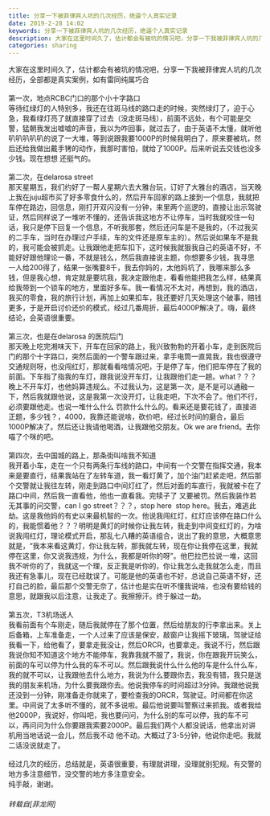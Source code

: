 ```yaml
---
title: 分享一下被菲律宾人坑的几次经历，绝逼个人真实记录
date: 2019-2-28 14:02
keywords: 分享一下被菲律宾人坑的几次经历，绝逼个人真实记录
description: 大家在这里时间久了，估计都会有被坑的情况吧，分享一下我被菲律宾人坑的几次经历，全部都是真实案例，如有雷同纯属巧合第一次，地点RCBC门口的那个小十字路口等待红绿灯的人特别多，我还在往斑马线的路口走的时候，突然绿灯了，迫于心急，我看绿灯亮了就直接穿了过去（没走斑马线），前面不远处，有个可能是交警，猛朝我发出嘘嘘的声音，我以为咋回事，就过去了，由于英语不太懂，就听他叭叭叭叭叭的说了一大堆，等到说跟我要1000P的时候我明白了，原来要被坑，然后还给我做出戴手铐的动作，我那时害怕，就给了1000P。后来听说去交钱也没多少钱。现在想想 还挺气的。第二次，在delarosa street那天星期五，我们约好了一帮人星期六去大雅台玩，订好了大雅台的酒店，当天晚上我在juju超市买了好多零食什么的，然后开车回家的路上接到一个信息，我就把车停在路边，回信息，刚打开双闪没有一分钟，来里两个巡逻的，直接让出示驾驶证，然后同样说了一堆听不懂的，还告诉我这地方不让停车，当时我就咬住一句话，我只是停下回复一个信息，不听我那套，然后还问车是不是我的，（不过我买的二手车，当时在办理过户手续，车的文件还是原车主的）。然后说如果车不是我的，我可能会被抓走。让我跟他走把车扣下，这时候我就狠我自己的英语不好，不能好好跟他理论一番，不就是钱么，然后我直接说主题，你想要多少钱，我寻思 一人给200得了，结果一张嘴要8千，我去你妈的，太他妈坑了，我哪来那么多钱，但是我心想，肯定就是要坑我，我决定跟他走，看看他能把我怎么样，结果真给我带到一个锁车的地方，里面好多车。我一看情况不太对，再想到，我的酒店，我买的零食，我的旅行计划，再加上如果扣车，我还要好几天处理这个破事，赔钱更多，于是开启讨价还价的模式，经过几番周折，最后4000P解决了。嗨，最终结论，会英语很重要。第三次，也是在delarosa 的医院后门那天晚上吃完湘味天下，开车在回家的路上，我兴致勃勃的开着小车，走到医院后门的那个十字路口，突然后面的一个警车跟过来，拿手电筒一直晃我，我也很遵守交通规则呀，也没闯红灯，那就看看啥情况吧，于是停了车，他们把车停在了我的前面。下车指了指我的车灯，跟我说没开车灯，让我跟他们走一趟。what？？？ 晚上不开车灯，也他妈算违规么。不过我认为，这是第一次，是不是可以通融一下，然后我就跟他说，这是我第一次没开灯，让我走吧，下次不会了。他们不行，必须要跟他走。也说一堆什么什么 罚款什么什么的。看来还是要花钱了，直接进正题，多少钱？，4000，我靠还能说啥，砍价吧，经过长时间的磨合，最后1000P解决了。然后还让我请他喝酒，让我跟他交朋友。Ok we are friend。去你喵了个咪的吧。 第四次，去中国城的路上，那条街叫啥我不知道我开着小车，走在一个只有两条行车线的路口，中间有一个交警在指挥交通，我本来是要直行，结果我站在了左转车道，我一看灯黄了，加个油门赶紧走吧，然后那个交警就让我往左转，刚走到路口中间灯红了，然后对面的车直行，我就被卡在了路口中间，然后我一直看他，他也一直看我。完犊子了 又要被罚。然后我装作若无其事的问交警，can I go street？？？，stop here  stop here。我去，难逃此劫。这是我他妈的有史以来最机智的一次。他说我闯红灯，红灯应该停在路口什么的，我能惯着他？？？明明是黄灯的时候你让我左转，我走到中间变红灯的，为啥说我闯红灯，理论模式开启，那乱七八糟的英语组合，说出了我的意思，大概意思就是，“我本来看这黄灯，你让我左转，那我就左转，现在你让我停在这里，我就停在这里，你又说我违规，为什么，我都是听你的呀”。他巴拉巴拉说一堆，这回我不听你的了，我就这一个理，反正我是听你的，你让我怎么走我就怎么走，而且我还有急事儿，现在已经耽误了。可能是他的英语也不好，总说自己英语不好，还打自己的脸，最后那个交警无奈了，估计也是实在听不懂我说啥，也没有要给钱的意思，就跟我以后注意，让我走了。我擦擦汗。终于躲过一劫。第五次，T3机场送人我看前面有个车刚走，随后我就停在了那个位置，然后给朋友的行李拿出来。关上后备箱，上车准备走，一个人过来了应该是保安，敲窗户让我摇下玻璃，驾驶证给我看一下，给他看了，要拿走我没让，然后ORCR，也要拿走。我说不行，然后跟我说你知不知道这个地方不能停车，我靠我就不服了，我说，你在跟我开玩笑么，前面的车可以停为什么我的车不可以。然后跟我说什么什么他的车是什么什么车，我的就不可以，让我跟他去什么地方，我说为什么要跟你去，我没有错，我只是送我的朋友来机场，为什么要我跟你去。他说我停车的时间超过3分钟。我跟他说我还没到一分钟，刚准备走你就来了，要检查我的ORCR，驾驶证。时间都在你这里。中间说了太多听不懂的，就不多说啦。最后他说要叫警察过来抓我。或者我给他2000P，我说好，你叫吧，我也要问问，为什么别的车可以停，我的车不可以，再问问为什么你要跟我索要2000P。最后我们两个人都没说话，他拿出对讲机用当地话说一会儿，然后我不动 他不动。大概过了3-5分钟，他说你走吧。我就二话没说就走了。经过几次的经历，总结就是，英语很重要，有理就讲理，没理就别犯规。有交警的地方多注意细节，没交警的地方多注意安全。纯手敲，谢谢。
categories: sharing
---
```

<td class="t_f" id="postmessage_3128972">

大家在这里时间久了，估计都会有被坑的情况吧，分享一下我被菲律宾人坑的几次经历，全部都是真实案例，如有雷同纯属巧合<br/>
<br/>
第一次，地点RCBC门口的那个小十字路口<br/>
等待红绿灯的人特别多，我还在往斑马线的路口走的时候，突然绿灯了，迫于心急，我看绿灯亮了就直接穿了过去（没走斑马线），前面不远处，有个可能是交警，猛朝我发出嘘嘘的声音，我以为咋回事，就过去了，由于英语不太懂，就听他叭叭叭叭叭的说了一大堆，等到说跟我要1000P的时候我明白了，原来要被坑，然后还给我做出戴手铐的动作，我那时害怕，就给了1000P。后来听说去交钱也没多少钱。现在想想 还挺气的。<br/>
<br/>
第二次，在delarosa street<br/>
那天星期五，我们约好了一帮人星期六去大雅台玩，订好了大雅台的酒店，当天晚上我在juju超市买了好多零食什么的，然后开车回家的路上接到一个信息，我就把车停在路边，回信息，刚打开双闪没有一分钟，来里两个巡逻的，直接让出示驾驶证，然后同样说了一堆听不懂的，还告诉我这地方不让停车，当时我就咬住一句话，我只是停下回复一个信息，不听我那套，然后还问车是不是我的，（不过我买的二手车，当时在办理过户手续，车的文件还是原车主的）。然后说如果车不是我的，我可能会被抓走。让我跟他走把车扣下，这时候我就狠我自己的英语不好，不能好好跟他理论一番，不就是钱么，然后我直接说主题，你想要多少钱，我寻思 一人给200得了，结果一张嘴要8千，我去你妈的，太他妈坑了，我哪来那么多钱，但是我心想，肯定就是要坑我，我决定跟他走，看看他能把我怎么样，结果真给我带到一个锁车的地方，里面好多车。我一看情况不太对，再想到，我的酒店，我买的零食，我的旅行计划，再加上如果扣车，我还要好几天处理这个破事，赔钱更多，于是开启讨价还价的模式，经过几番周折，最后4000P解决了。嗨，最终结论，会英语很重要。<br/>
<br/>
第三次，也是在delarosa 的医院后门<br/>
那天晚上吃完湘味天下，开车在回家的路上，我兴致勃勃的开着小车，走到医院后门的那个十字路口，突然后面的一个警车跟过来，拿手电筒一直晃我，我也很遵守交通规则呀，也没闯红灯，那就看看啥情况吧，于是停了车，他们把车停在了我的前面。下车指了指我的车灯，跟我说没开车灯，让我跟他们走一趟。what？？？ 晚上不开车灯，也他妈算违规么。不过我认为，这是第一次，是不是可以通融一下，然后我就跟他说，这是我第一次没开灯，让我走吧，下次不会了。他们不行，必须要跟他走。也说一堆什么什么 罚款什么什么的。看来还是要花钱了，直接进正题，多少钱？，4000，我靠还能说啥，砍价吧，经过长时间的磨合，最后1000P解决了。然后还让我请他喝酒，让我跟他交朋友。Ok we are friend。去你喵了个咪的吧。 <br/>
<br/>
第四次，去中国城的路上，那条街叫啥我不知道<br/>
我开着小车，走在一个只有两条行车线的路口，中间有一个交警在指挥交通，我本来是要直行，结果我站在了左转车道，我一看灯黄了，加个油门赶紧走吧，然后那个交警就让我往左转，刚走到路口中间灯红了，然后对面的车直行，我就被卡在了路口中间，然后我一直看他，他也一直看我。完犊子了 又要被罚。然后我装作若无其事的问交警，can I go street？？？，stop here  stop here。我去，难逃此劫。这是我他妈的有史以来最机智的一次。他说我闯红灯，红灯应该停在路口什么的，我能惯着他？？？明明是黄灯的时候你让我左转，我走到中间变红灯的，为啥说我闯红灯，理论模式开启，那乱七八糟的英语组合，说出了我的意思，大概意思就是，“我本来看这黄灯，你让我左转，那我就左转，现在你让我停在这里，我就停在这里，你又说我违规，为什么，我都是听你的呀”。他巴拉巴拉说一堆，这回我不听你的了，我就这一个理，反正我是听你的，你让我怎么走我就怎么走，而且我还有急事儿，现在已经耽误了。可能是他的英语也不好，总说自己英语不好，还打自己的脸，最后那个交警无奈了，估计也是实在听不懂我说啥，也没有要给钱的意思，就跟我以后注意，让我走了。我擦擦汗。终于躲过一劫。<br/>
<br/>
第五次，T3机场送人<br/>
我看前面有个车刚走，随后我就停在了那个位置，然后给朋友的行李拿出来。关上后备箱，上车准备走，一个人过来了应该是保安，敲窗户让我摇下玻璃，驾驶证给我看一下，给他看了，要拿走我没让，然后ORCR，也要拿走。我说不行，然后跟我说你知不知道这个地方不能停车，我靠我就不服了，我说，你在跟我开玩笑么，前面的车可以停为什么我的车不可以。然后跟我说什么什么他的车是什么什么车，我的就不可以，让我跟他去什么地方，我说为什么要跟你去，我没有错，我只是送我的朋友来机场，为什么要我跟你去。他说我停车的时间超过3分钟。我跟他说我还没到一分钟，刚准备走你就来了，要检查我的ORCR，驾驶证。时间都在你这里。中间说了太多听不懂的，就不多说啦。最后他说要叫警察过来抓我。或者我给他2000P，我说好，你叫吧，我也要问问，为什么别的车可以停，我的车不可以，再问问为什么你要跟我索要2000P。最后我们两个人都没说话，他拿出对讲机用当地话说一会儿，然后我不动 他不动。大概过了3-5分钟，他说你走吧。我就二话没说就走了。<br/>
<br/>
经过几次的经历，总结就是，英语很重要，有理就讲理，没理就别犯规。有交警的地方多注意细节，没交警的地方多注意安全。<br/>
纯手敲，谢谢。</td>
###### 转载自[菲龙网]